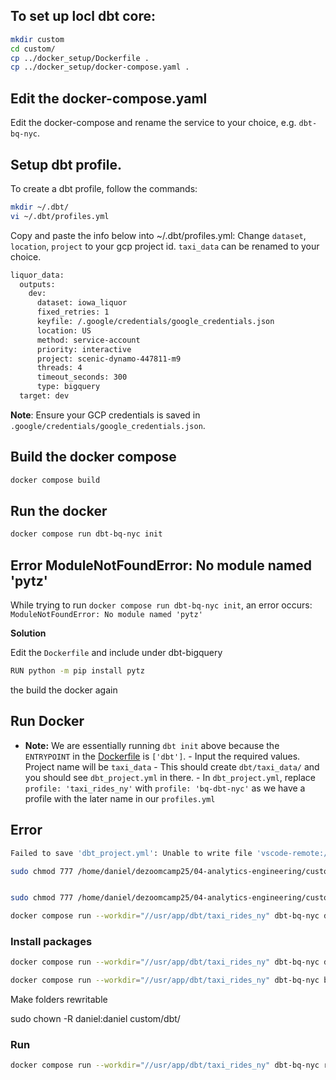 
## To set up locl dbt core:

```bash
mkdir custom
cd custom/
cp ../docker_setup/Dockerfile .
cp ../docker_setup/docker-compose.yaml .
```

## Edit the docker-compose.yaml
Edit the docker-compose and rename the service to your choice, e.g. `dbt-bq-nyc`.

## Setup dbt profile.

To create a dbt profile, follow the commands:

```bash
mkdir ~/.dbt/
vi ~/.dbt/profiles.yml
```

Copy and paste the info below into ~/.dbt/profiles.yml:
Change `dataset`, `location`, `project` to your gcp project id.
`taxi_data` can be renamed to your choice.

```bash
liquor_data:
  outputs:
    dev:
      dataset: iowa_liquor
      fixed_retries: 1
      keyfile: /.google/credentials/google_credentials.json
      location: US
      method: service-account
      priority: interactive
      project: scenic-dynamo-447811-m9
      threads: 4
      timeout_seconds: 300
      type: bigquery
  target: dev
```
**Note**: Ensure your GCP credentials is saved in `.google/credentials/google_credentials.json`.

## Build the docker compose

```bash
docker compose build
```

## Run the docker

```bash
docker compose run dbt-bq-nyc init
```

## Error ModuleNotFoundError: No module named 'pytz'
While trying to run `docker compose run dbt-bq-nyc init`, an error occurs: `ModuleNotFoundError: No module named 'pytz'`

**Solution**

Edit the `Dockerfile` and include under dbt-bigquery

```bash
RUN python -m pip install pytz
```
the build the docker again

## Run Docker


   - **Note:** We are essentially running `dbt init` above because the `ENTRYPOINT` in the [Dockerfile](Dockerfile) is `['dbt']`.
    - Input the required values. Project name will be `taxi_data`
    - This should create `dbt/taxi_data/` and you should see `dbt_project.yml` in there.
    - In `dbt_project.yml`, replace `profile: 'taxi_rides_ny'` with `profile: 'bq-dbt-nyc'` as we have a profile with the later name in our `profiles.yml`


## Error

```bash
Failed to save 'dbt_project.yml': Unable to write file 'vscode-remote://ssh-remote+gcp/home/daniel/dezoomcamp25/04-analytics-engineering/custom/dbt/taxi_data/dbt_project.yml' (NoPermissions (FileSystemError): Error: EACCES: permission denied, open '/home/daniel/dezoomcamp25/04-analytics-engineering/custom/dbt/taxi_data/dbt_project.yml')
```

```bash
sudo chmod 777 /home/daniel/dezoomcamp25/04-analytics-engineering/custom/dbt/taxi_data/dbt_project.yml


sudo chmod 777 /home/daniel/dezoomcamp25/04-analytics-engineering/custom/dbt/taxi_rides/dbt_project.yml
```

```bash
docker compose run --workdir="//usr/app/dbt/taxi_rides_ny" dbt-bq-nyc debug
```

### Install packages

```bash
docker compose run --workdir="//usr/app/dbt/taxi_rides_ny" dbt-bq-nyc deps
```

```bash
docker compose run --workdir="//usr/app/dbt/taxi_rides_ny" dbt-bq-nyc build
```

Make folders rewritable

sudo chown -R daniel:daniel custom/dbt/


### Run

```bash
docker compose run --workdir="//usr/app/dbt/taxi_rides_ny" dbt-bq-nyc run
```